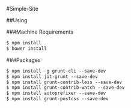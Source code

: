 #Simple-Site

##Using

###Machine Requirements
```lisp
$ npm install
$ bower install
```
###Packages
```lisp
$ npm install -g grunt-cli --save-dev
$ npm install jit-grunt --save-dev
$ npm install grunt-contrib-less --save-dev
$ npm install grunt-contrib-watch --save-dev
$ npm install autoprefixer --save-dev
$ npm install grunt-postcss --save-dev
```
